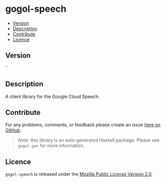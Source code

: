 # gogol-speech

* [Version](#version)
* [Description](#description)
* [Contribute](#contribute)
* [Licence](#licence)


## Version

``


## Description

A client library for the Google Cloud Speech.


## Contribute

For any problems, comments, or feedback please create an issue [here on GitHub](https://github.com/brendanhay/gogol/issues).

> _Note:_ this library is an auto-generated Haskell package. Please see `gogol-gen` for more information.


## Licence

`gogol-speech` is released under the [Mozilla Public License Version 2.0](http://www.mozilla.org/MPL/).
